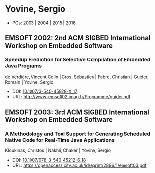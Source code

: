 # Yovine, Sergio

* PCs: 2003 | 2004 | 2015 | 2016

## EMSOFT 2002: 2nd ACM SIGBED International Workshop on Embedded Software

### Speedup Prediction for Selective Compilation of Embedded Java Programs
de Verdière, Vincent Colin | Cros, Sébastien | Fabre, Christian | Guider, Romain | Yovine, Sergio
* DOI: [10.1007/3-540-45828-X_17](https://doi.org/10.1007/3-540-45828-X_17)
* URL: <http://www-emsoft02.imag.fr/Programme/guider.pdf>

## EMSOFT 2003: 3rd ACM SIGBED International Workshop on Embedded Software

### A Methodology and Tool Support for Generating Scheduled Native Code for Real-Time Java Applications
Kloukinas, Christos | Nakhli, Chaker | Yovine, Sergio
* DOI: [10.1007/978-3-540-45212-6_18](https://doi.org/10.1007/978-3-540-45212-6_18)
* URL: <https://openaccess.city.ac.uk/id/eprint/2896/1/emsoft03.pdf>

